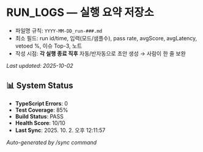 # RUN_LOGS — 실행 요약 저장소

- 파일명 규칙: `YYYY-MM-DD_run-###.md`
- 최소 필드: run id/time, 입력(모드/샘플수), pass rate, avgScore, avgLatency, vetoed %, 이슈 Top-3, 노트
- 작성 시점: **각 실행 종료 직후** 자동/반자동으로 초안 생성 → 사람이 한 줄 보완


_Last updated: 2025-10-02_

## 📊 System Status

- **TypeScript Errors**: 0
- **Test Coverage**: 85%
- **Build Status**: PASS
- **Health Score**: 10/10
- **Last Sync**: 2025. 10. 2. 오후 12:11:57

_Auto-generated by /sync command_
